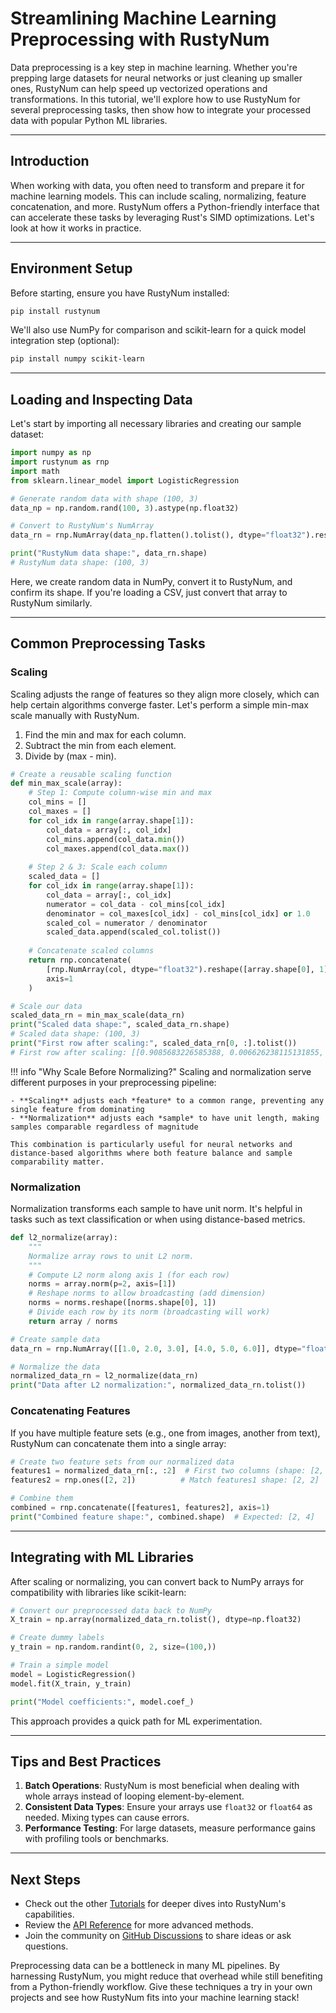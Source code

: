 # Streamlining Machine Learning Preprocessing with RustyNum

Data preprocessing is a key step in machine learning. Whether you're prepping large datasets for neural networks or just cleaning up smaller ones, RustyNum can help speed up vectorized operations and transformations. In this tutorial, we'll explore how to use RustyNum for several preprocessing tasks, then show how to integrate your processed data with popular Python ML libraries.

---

## Introduction

When working with data, you often need to transform and prepare it for machine learning models. This can include scaling, normalizing, feature concatenation, and more. RustyNum offers a Python-friendly interface that can accelerate these tasks by leveraging Rust's SIMD optimizations. Let's look at how it works in practice.

---

## Environment Setup

Before starting, ensure you have RustyNum installed:

```bash
pip install rustynum
```

We'll also use NumPy for comparison and scikit-learn for a quick model integration step (optional):

```bash
pip install numpy scikit-learn
```

---

## Loading and Inspecting Data

Let's start by importing all necessary libraries and creating our sample dataset:

```python
import numpy as np
import rustynum as rnp
import math
from sklearn.linear_model import LogisticRegression

# Generate random data with shape (100, 3)
data_np = np.random.rand(100, 3).astype(np.float32)

# Convert to RustyNum's NumArray
data_rn = rnp.NumArray(data_np.flatten().tolist(), dtype="float32").reshape([100, 3])

print("RustyNum data shape:", data_rn.shape)
# RustyNum data shape: (100, 3)
```

Here, we create random data in NumPy, convert it to RustyNum, and confirm its shape. If you're loading a CSV, just convert that array to RustyNum similarly.

---

## Common Preprocessing Tasks

### Scaling

Scaling adjusts the range of features so they align more closely, which can help certain algorithms converge faster. Let's perform a simple min-max scale manually with RustyNum.

1. Find the min and max for each column.  
2. Subtract the min from each element.  
3. Divide by (max - min).

```python
# Create a reusable scaling function
def min_max_scale(array):
    # Step 1: Compute column-wise min and max
    col_mins = []
    col_maxes = []
    for col_idx in range(array.shape[1]):
        col_data = array[:, col_idx]
        col_mins.append(col_data.min())
        col_maxes.append(col_data.max())
    
    # Step 2 & 3: Scale each column
    scaled_data = []
    for col_idx in range(array.shape[1]):
        col_data = array[:, col_idx]
        numerator = col_data - col_mins[col_idx]
        denominator = col_maxes[col_idx] - col_mins[col_idx] or 1.0
        scaled_col = numerator / denominator
        scaled_data.append(scaled_col.tolist())
    
    # Concatenate scaled columns
    return rnp.concatenate(
        [rnp.NumArray(col, dtype="float32").reshape([array.shape[0], 1]) for col in scaled_data],
        axis=1
    )

# Scale our data
scaled_data_rn = min_max_scale(data_rn)
print("Scaled data shape:", scaled_data_rn.shape)
# Scaled data shape: (100, 3)
print("First row after scaling:", scaled_data_rn[0, :].tolist())
# First row after scaling: [[0.9085683226585388, 0.006626238115131855, 0.5808358788490295]]
```

!!! info "Why Scale Before Normalizing?"
    Scaling and normalization serve different purposes in your preprocessing pipeline:
    
    - **Scaling** adjusts each *feature* to a common range, preventing any single feature from dominating
    - **Normalization** adjusts each *sample* to have unit length, making samples comparable regardless of magnitude
    
    This combination is particularly useful for neural networks and distance-based algorithms where both feature balance and sample comparability matter.

### Normalization

Normalization transforms each sample to have unit norm. It's helpful in tasks such as text classification or when using distance-based metrics.

```python
def l2_normalize(array):
    """
    Normalize array rows to unit L2 norm.
    """
    # Compute L2 norm along axis 1 (for each row)
    norms = array.norm(p=2, axis=[1])
    # Reshape norms to allow broadcasting (add dimension)
    norms = norms.reshape([norms.shape[0], 1])
    # Divide each row by its norm (broadcasting will work)
    return array / norms

# Create sample data
data_rn = rnp.NumArray([[1.0, 2.0, 3.0], [4.0, 5.0, 6.0]], dtype="float32")

# Normalize the data
normalized_data_rn = l2_normalize(data_rn)
print("Data after L2 normalization:", normalized_data_rn.tolist())
```

### Concatenating Features

If you have multiple feature sets (e.g., one from images, another from text), RustyNum can concatenate them into a single array:

```python
# Create two feature sets from our normalized data
features1 = normalized_data_rn[:, :2]  # First two columns (shape: [2, 2])
features2 = rnp.ones([2, 2])          # Match features1 shape: [2, 2]

# Combine them
combined = rnp.concatenate([features1, features2], axis=1)
print("Combined feature shape:", combined.shape)  # Expected: [2, 4]
```

---

## Integrating with ML Libraries

After scaling or normalizing, you can convert back to NumPy arrays for compatibility with libraries like scikit-learn:

```python
# Convert our preprocessed data back to NumPy
X_train = np.array(normalized_data_rn.tolist(), dtype=np.float32)

# Create dummy labels
y_train = np.random.randint(0, 2, size=(100,))

# Train a simple model
model = LogisticRegression()
model.fit(X_train, y_train)

print("Model coefficients:", model.coef_)
```

This approach provides a quick path for ML experimentation.

---

## Tips and Best Practices

1. **Batch Operations**: RustyNum is most beneficial when dealing with whole arrays instead of looping element-by-element.  
2. **Consistent Data Types**: Ensure your arrays use `float32` or `float64` as needed. Mixing types can cause errors.  
3. **Performance Testing**: For large datasets, measure performance gains with profiling tools or benchmarks.  

---

## Next Steps

- Check out the other [Tutorials](../) for deeper dives into RustyNum's capabilities.  
- Review the [API Reference](../api/) for more advanced methods.  
- Join the community on [GitHub Discussions](https://github.com/IgorSusmelj/rustynum/discussions) to share ideas or ask questions.

Preprocessing data can be a bottleneck in many ML pipelines. By harnessing RustyNum, you might reduce that overhead while still benefiting from a Python-friendly workflow. Give these techniques a try in your own projects and see how RustyNum fits into your machine learning stack!